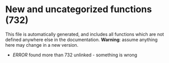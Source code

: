 # New and uncategorized functions (732)

This file is automatically generated, and includes all functions which are not defined anywhere else in the
documentation. **Warning**: assume anything here may change in a new version.

- *ERROR* found more than 732 unlinked - something is wrong
